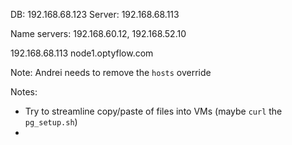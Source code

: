 
DB: 192.168.68.123
Server: 192.168.68.113

Name servers: 192.168.60.12, 192.168.52.10

192.168.68.113 node1.optyflow.com

Note: Andrei needs to remove the `hosts` override

Notes:
- Try to streamline copy/paste of files into VMs (maybe `curl` the `pg_setup.sh`)
- 